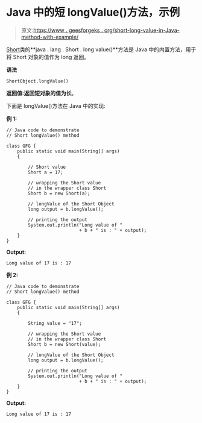 # Java 中的短 longValue()方法，示例

> 原文:[https://www . geesforgeks . org/short-long-value-in-Java-method-with-example/](https://www.geeksforgeeks.org/short-longvalue-method-in-java-with-example/)

[Short](https://www.geeksforgeeks.org/java-lang-short-class-java/)类的**java . lang . Short . long value()**方法是 Java 中的内置方法，用于将 Short 对象的值作为 long 返回。

**语法**

```
ShortObject.longValue()
```

**返回值:**返回短对象的值为**长**。

下面是 longValue()方法在 Java 中的实现:

**例 1:**

```
// Java code to demonstrate
// Short longValue() method

class GFG {
    public static void main(String[] args)
    {

        // Short value
        Short a = 17;

        // wrapping the Short value
        // in the wrapper class Short
        Short b = new Short(a);

        // longValue of the Short Object
        long output = b.longValue();

        // printing the output
        System.out.println("Long value of "
                           + b + " is : " + output);
    }
}
```

**Output:**

```
Long value of 17 is : 17

```

**例 2:**

```
// Java code to demonstrate
// Short longValue() method

class GFG {
    public static void main(String[] args)
    {

        String value = "17";

        // wrapping the Short value
        // in the wrapper class Short
        Short b = new Short(value);

        // longValue of the Short Object
        long output = b.longValue();

        // printing the output
        System.out.println("Long value of "
                           + b + " is : " + output);
    }
}
```

**Output:**

```
Long value of 17 is : 17

```
